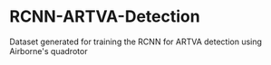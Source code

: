 # RCNN-ARTVA-Detection
Dataset generated for training the RCNN for ARTVA detection using Airborne's quadrotor
